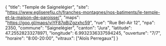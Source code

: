 {
    "title": "Temple de Saignelégier",
    "site": "https://www.egliserefju.ch/franches-montagnes/nos-batiments/le-temple-et-la-maison-de-paroisse/",
    "maps": "https://goo.gl/maps/viYF87qBiZgzxhc59",
    "rue": "Rue Bel-Air 12",
    "npa": 2350,
    "commune": "Saignelégier",
    "canton": "Jura",
    "latitude": 47.25528233278971,
    "longitude":  6.9932336337594245,
    "ouverture": "7/7",
    "horaire": "8:00-20:00",
    "vitraux": ["Aloïs Perregaux"]
}